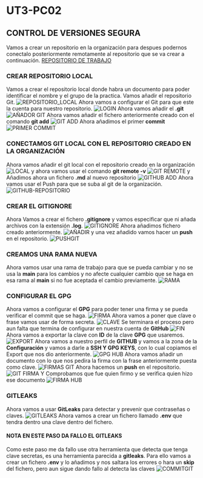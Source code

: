 # UT3-PC02
## CONTROL DE VERSIONES SEGURA
Vamos a crear un repositorio en la organización para despues podernos conectalo posteriormente remotamente al repositorio que se va crear a continuación.
[REPOSITORIO DE TRABAJO](https://github.com/IES-Rafael-Alberti/G2-AREA_TRABAJO)
### CREAR REPOSITORIO LOCAL
Vamos a crear el repositorio local donde habra un documento para poder identificar el nombre y el grupo de la practica. Vamos añadir el repositorio Git.
![REPOSITORIO_LOCAL](UT3-PC02/img/CREAMOS%20FICHEROS%20Y%20CARPETA.png)
Ahora vamos a configurar el Git para que este la cuenta para nuestro repositorio.
![LOGIN](UT3-PC02/img/CONFIGURACION%20GIT.png)
Ahora vamos añadir el **.git**
![AÑADOR GIT](UT3-PC02/img/CREAMOS%20GIT%20INIT.png)
Ahora vamos añadir el fichero anteriormente  creado con el comando **git add**
![GIT ADD](UT3-PC02/img/GIT%20ADD%20.png)
Ahora añadimos el primer **commit**
![PRIMER COMMIT](UT3-PC02/img/GIT%20COMMIT.png)
### CONECTAMOS GIT LOCAL CON EL REPOSITORIO CREADO EN LA ORGANIZACIÓN
Ahora vamos añadir el git local con el repositorio creado en la organización
![LOCAL](UT3-PC02/img/GITHUB%20REMOTE_01.png)
y ahora vamos usar el comando **git remote -v**
![GIT REMOTE](UT3-PC02/img/GITHUB%20REMOTE_02.png)
y Añadimos ahora un fichero **.md** al nuevo repositorio
![GITHUB ADD](UT3-PC02/img/GITHUB-ADD.png)
Ahora vamos usar el Push para que se suba al git de la organización.
![GITHUB-REPOSITORIO](UT3-PC02/img/GITHUB-PUSH.png)
### CREAR EL GITIGNORE
Ahora Vamos a crear el fichero **.gitignore** y vamos especificar que ni añada archivos con la extensión **.log**.
![GITIGNORE](UT3-PC02/img/GITIGNORE.png)
Ahora añadimos fichero creado anteriormente.
![AÑADIR](UT3-PC02/img/GITIGNORE-COMMIT.png)
y una vez añadido vamos hacer un **push** en el repositorio.
![PUSHGIT](UT3-PC02/img/GITIGNORE-PUSH.png)
### CREAMOS UNA RAMA NUEVA
Ahora vamos usar una rama de trabajo para que se pueda cambiar y no se usa la **main** para los cambios y no afecte cualquier cambio que se haga en esa rama al **main** si no fue aceptada el cambio previamente.
![RAMA](UT3-PC02/img/RAMAS-MARCOS.png)
### CONFIGURAR EL GPG
Ahora vamos a configurar el **GPG** para poder tener una firma y se pueda verificar el commit que se haga.
![FIRMA](UT3-PC02/img/FIRMA.png)
Ahora vamos a poner que clave o frase vamos usar de forma secreta.
![CLAVE](UT3-PC02/img/FIRMA_01.png)
Se terminara el proceso pero aun falta que termina de configurar en nuestra cuenta de **GitHub**
![FIN](UT3-PC02/img/FIRMA_03.png)
Ahora vamos a exportar la clave con **ID** de la clave **GPG** que usaremos.
![EXPORT](UT3-PC02/img/FIRMA_05.png)
Ahora vamos a nuestro perfil de **GITHUB** y vamos a la zona de la **Configuración** y vamos a darle a **SSH Y GPG KEYS**, con lo cual copiamos el Export que nos dio anteriormente.
![GPG HUB](UT3-PC02/img/FIRMA_06.png)
Ahora vamos añadir un documento con lo que nos pedira la firma con la frase anteriormente puesta como clave.
![FIRMAS GIT](UT3-PC02/img/FRIMAS_PRUEBA.png)
Ahora hacemos un **push** en el repositorio.
![GIT FIRMA](UT3-PC02/img/FIRMA-ARRIBa.png)
Y Comprobamos que fue quien firmo y se verifica quien hizo ese documento
![FIRMA HUB](UT3-PC02/img/FIRMA-GITHUB.png)
### GITLEAKS
Ahora vamos a usar **GitLeaks** para detectar y prevenir que contraseñas o claves.
![GITLEAKS](UT3-PC02/img/GITLEAKS_01.png)
Ahora vamos a  crear un fichero llamado **.env** que tendra dentro una clave dentro del fichero.
#### NOTA EN ESTE PASO DA FALLO EL GITLEAKS
Como este paso me da fallo use otra herramienta que detecta que tenga clave secretas, es una herramienta parecida a **gitleaks**.
Para ello vamos a crear un fichero **.env** y lo añadimos y nos saltara los errores o hara un **skip** del fichero, pero aun sigue dando fallo al detecta las claves
![COMMITGIT](UT3-PC02/img/SKIPPED%20GITLEAK.png)
